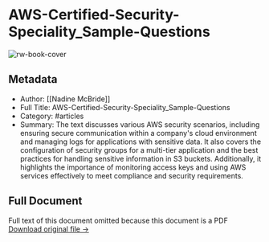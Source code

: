 # AWS-Certified-Security-Speciality_Sample-Questions

![rw-book-cover](https://readwise-assets.s3.amazonaws.com/media/reader/parsed_document_assets/294131109/UFcly_q0_48vfkj6B6Rwhk0ohxsduRxgONYF9pEn--4-cove_8tCJ6WR.png)

## Metadata
- Author: [[Nadine McBride]]
- Full Title: AWS-Certified-Security-Speciality_Sample-Questions
- Category: #articles
- Summary: The text discusses various AWS security scenarios, including ensuring secure communication within a company's cloud environment and managing logs for applications with sensitive data. It also covers the configuration of security groups for a multi-tier application and the best practices for handling sensitive information in S3 buckets. Additionally, it highlights the importance of monitoring access keys and using AWS services effectively to meet compliance and security requirements.

## Full Document
Full text of this document omitted because this document is a PDF
[Download original file →](https://readwise.io/reader/document_raw_content/294131109)
